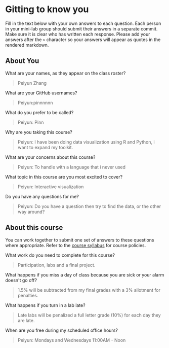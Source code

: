 # Gitting to know you
Fill in the text below with your own answers to each question. Each person in your mini-lab group should submit their answers in a separate commit. Make sure it is clear who has written each response. Please add your answers after the `>` character so your answers will appear as quotes in the rendered markdown.

## About You
What are your names, as they appear on the class roster?
> Peiyun Zhang

What are your GitHub usernames?
> Peiyun:pinnnnnn

What do you prefer to be called?
> Peiyun: Pinn

Why are you taking this course?
> Peiyun: I have been doing data visualization using R and Python, i want to expand my toolkit.

What are your concerns about this course?
> Peiyun: To handle with a language that i never used

What topic in this course are you most excited to cover?
> Peiyun: Interactive visualization

Do you have any questions for me?
> Peiyun: Do you have a question then try to find the data, or the other way around?

## About this course
You can work together to submit one set of answers to these questions where appropriate. Refer to the [course syllabus](http://www.cs.grinnell.edu/~curtsinger/teaching/2017S/CSC395/syllabus/) for course policies.

What work do you need to complete for this course?
> Participation, labs and a final project.

What happens if you miss a day of class because you are sick or your alarm doesn't go off?
> 1.5% will be subtracted from my final grades with a 3% allotment for penalties.

What happens if you turn in a lab late?
> Late labs will be penalized a full letter grade (10%) for each day they are late.

When are you free during my scheduled office hours?
> Peiyun: Mondays and Wednesdays 11:00AM - Noon
